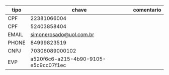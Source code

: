 | tipo  | chave                                | comentario |
| ----- | ------------------------------------ | ---------- |
| CPF   | 22381066004                          |            |
| CPF   | 52403858404                          |            |
| EMAIL | simonerosado@uol.com.br              |            |
| PHONE | 84999823519                          |            |
| CNPJ  | 70306089000102                       |            |
| EVP   | a520f6c6-a215-4b90-9105-e5c9cc07f1ec |            |